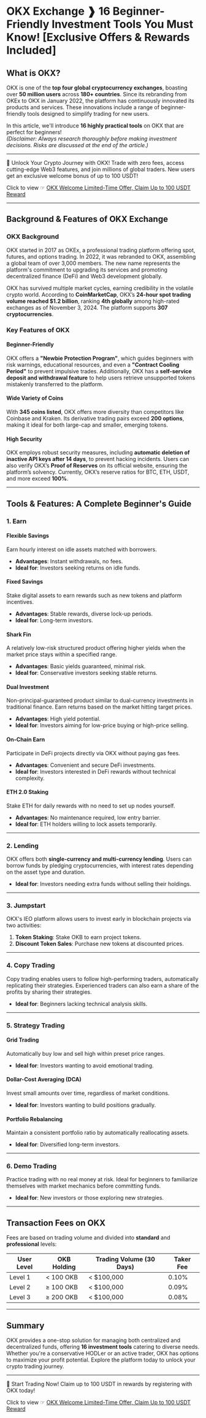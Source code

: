 # OKX Exchange ❱ 16 Beginner-Friendly Investment Tools You Must Know! [Exclusive Offers & Rewards Included]

## What is OKX?

OKX is one of the **top four global cryptocurrency exchanges**, boasting over **50 million users** across **180+ countries**. Since its rebranding from OKEx to OKX in January 2022, the platform has continuously innovated its products and services. These innovations include a range of beginner-friendly tools designed to simplify trading for new users.

In this article, we'll introduce **16 highly practical tools** on OKX that are perfect for beginners!  
*(Disclaimer: Always research thoroughly before making investment decisions. Risks are discussed at the end of the article.)*

---

🚀 Unlock Your Crypto Journey with OKX! Trade with zero fees, access cutting-edge Web3 features, and join millions of global traders. New users get an exclusive welcome bonus of up to 100 USDT!  

Click to view ☞ [OKX Welcome Limited-Time Offer, Claim Up to 100 USDT Reward](https://bit.ly/OKXe)

---

## Background & Features of OKX Exchange

### OKX Background

OKX started in 2017 as OKEx, a professional trading platform offering spot, futures, and options trading. In 2022, it was rebranded to OKX, assembling a global team of over 3,000 members. The new name represents the platform's commitment to upgrading its services and promoting decentralized finance (DeFi) and Web3 development globally.

OKX has survived multiple market cycles, earning credibility in the volatile crypto world. According to **CoinMarketCap**, OKX’s **24-hour spot trading volume reached $1.2 billion**, ranking **4th globally** among high-rated exchanges as of November 3, 2024. The platform supports **307 cryptocurrencies**.

### Key Features of OKX

#### Beginner-Friendly
OKX offers a **"Newbie Protection Program"**, which guides beginners with risk warnings, educational resources, and even a **"Contract Cooling Period"** to prevent impulsive trades. Additionally, OKX has a **self-service deposit and withdrawal feature** to help users retrieve unsupported tokens mistakenly transferred to the platform.

#### Wide Variety of Coins
With **345 coins listed**, OKX offers more diversity than competitors like Coinbase and Kraken. Its derivative trading pairs exceed **200 options**, making it ideal for both large-cap and smaller, emerging tokens.

#### High Security
OKX employs robust security measures, including **automatic deletion of inactive API keys after 14 days**, to prevent hacking incidents. Users can also verify OKX’s **Proof of Reserves** on its official website, ensuring the platform’s solvency. Currently, OKX’s reserve ratios for BTC, ETH, USDT, and more exceed **100%**.

---

## Tools & Features: A Complete Beginner's Guide

### 1. Earn

#### Flexible Savings
Earn hourly interest on idle assets matched with borrowers.

- **Advantages**: Instant withdrawals, no fees.
- **Ideal for**: Investors seeking returns on idle funds.

#### Fixed Savings
Stake digital assets to earn rewards such as new tokens and platform incentives.

- **Advantages**: Stable rewards, diverse lock-up periods.
- **Ideal for**: Long-term investors.

#### Shark Fin
A relatively low-risk structured product offering higher yields when the market price stays within a specified range.

- **Advantages**: Basic yields guaranteed, minimal risk.
- **Ideal for**: Conservative investors seeking stable returns.

#### Dual Investment
Non-principal-guaranteed product similar to dual-currency investments in traditional finance. Earn returns based on the market hitting target prices.

- **Advantages**: High yield potential.
- **Ideal for**: Investors aiming for low-price buying or high-price selling.

#### On-Chain Earn
Participate in DeFi projects directly via OKX without paying gas fees.

- **Advantages**: Convenient and secure DeFi investments.
- **Ideal for**: Investors interested in DeFi rewards without technical complexity.

#### ETH 2.0 Staking
Stake ETH for daily rewards with no need to set up nodes yourself.

- **Advantages**: No maintenance required, low entry barrier.
- **Ideal for**: ETH holders willing to lock assets temporarily.

---

### 2. Lending

OKX offers both **single-currency and multi-currency lending**. Users can borrow funds by pledging cryptocurrencies, with interest rates depending on the asset type and duration.

- **Ideal for**: Investors needing extra funds without selling their holdings.

---

### 3. Jumpstart

OKX's IEO platform allows users to invest early in blockchain projects via two activities:
1. **Token Staking**: Stake OKB to earn project tokens.
2. **Discount Token Sales**: Purchase new tokens at discounted prices.

---

### 4. Copy Trading

Copy trading enables users to follow high-performing traders, automatically replicating their strategies. Experienced traders can also earn a share of the profits by sharing their strategies.

- **Ideal for**: Beginners lacking technical analysis skills.

---

### 5. Strategy Trading

#### Grid Trading
Automatically buy low and sell high within preset price ranges.

- **Ideal for**: Investors wanting to avoid emotional trading.

#### Dollar-Cost Averaging (DCA)
Invest small amounts over time, regardless of market conditions.

- **Ideal for**: Investors wanting to build positions gradually.

#### Portfolio Rebalancing
Maintain a consistent portfolio ratio by automatically reallocating assets.

- **Ideal for**: Diversified long-term investors.

---

### 6. Demo Trading

Practice trading with no real money at risk. Ideal for beginners to familiarize themselves with market mechanics before committing funds.

- **Ideal for**: New investors or those exploring new strategies.

---

## Transaction Fees on OKX

Fees are based on trading volume and divided into **standard** and **professional** levels:

| **User Level** | **OKB Holding** | **Trading Volume (30 Days)** | **Taker Fee** |
|----------------|-----------------|-----------------------------|---------------|
| Level 1        | < 100 OKB       | < $100,000                  | 0.10%         |
| Level 2        | ≥ 100 OKB       | < $100,000                  | 0.09%         |
| Level 3        | ≥ 200 OKB       | < $100,000                  | 0.08%         |

---

## Summary

OKX provides a one-stop solution for managing both centralized and decentralized funds, offering **16 investment tools** catering to diverse needs. Whether you're a conservative HODLer or an active trader, OKX has options to maximize your profit potential. Explore the platform today to unlock your crypto trading journey.

---

🚀 Start Trading Now! Claim up to 100 USDT in rewards by registering with OKX today!  

Click to view ☞ [OKX Welcome Limited-Time Offer, Claim Up to 100 USDT Reward](https://bit.ly/OKXe)
